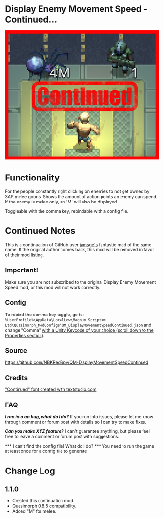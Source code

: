 # Display Enemy Movement Speed - Continued...
![Melee and ranged text example](./media/thumbnail.png)

# Functionality

For the people constantly right clicking on enemies to not get owned by 3AP melee goons. 
Shows the amount of action points an enemy can spend. If the enemy is melee only, an 'M' will also be displayed.

Toggleable with the comma key, rebindable with a config file.

# Continued Notes
This is a continuation of GitHub user [jamsge's](https://github.com/jamsge) fantastic mod of the same name.
If the original author comes back, this mod will be removed in favor of their mod listing.

## **Important!**
Make sure you are not subscribed to the original Display Enemy Movement Speed mod, or this mod will not work correctly.



## Config
To rebind the comma key toggle, go to:
`%UserProfile%\AppData\LocalLow\Magnum Scriptum Ltd\Quasimorph_ModConfigs\QM_DisplayMovementSpeedContinued.json`
and change "Comma" [with a Unity Keycode of your choice (scroll down to the Properties section)](https://docs.unity3d.com/ScriptReference/KeyCode.html).


## Source
https://github.com/NBKRedSpy/QM-DisplayMovementSpeedContinued

## Credits
["Continued" font created with textstudio.com](https://www.textstudio.com/)

## FAQ
***I ran into an bug, what do I do?***
If you run into issues, please let me know through comment or forum post with details so I can try to make fixes.

***Can you make XYZ feature?***
I can't guarantee anything, but please feel free to leave a comment or forum post with suggestions.

*** I can't find the config file! What do I do? ***
You need to run the game at least once for a config file to generate

# Change Log
## 1.1.0

* Created this continuation mod.
* Quasimorph 0.8.5 compatibility.
* Added "M" for melee.
